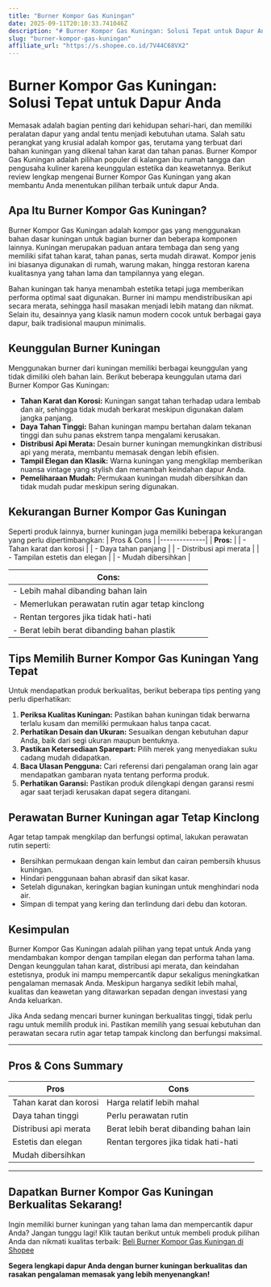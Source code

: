 ```yaml
---
title: "Burner Kompor Gas Kuningan"
date: 2025-09-11T20:10:33.741046Z
description: "# Burner Kompor Gas Kuningan: Solusi Tepat untuk Dapur Anda..."
slug: "burner-kompor-gas-kuningan"
affiliate_url: "https://s.shopee.co.id/7V44C68VX2"
---
```

# Burner Kompor Gas Kuningan: Solusi Tepat untuk Dapur Anda

Memasak adalah bagian penting dari kehidupan sehari-hari, dan memiliki peralatan dapur yang andal tentu menjadi kebutuhan utama. Salah satu perangkat yang krusial adalah kompor gas, terutama yang terbuat dari bahan kuningan yang dikenal tahan karat dan tahan panas. Burner Kompor Gas Kuningan adalah pilihan populer di kalangan ibu rumah tangga dan pengusaha kuliner karena keunggulan estetika dan keawetannya. Berikut review lengkap mengenai Burner Kompor Gas Kuningan yang akan membantu Anda menentukan pilihan terbaik untuk dapur Anda.

## Apa Itu Burner Kompor Gas Kuningan?

Burner Kompor Gas Kuningan adalah kompor gas yang menggunakan bahan dasar kuningan untuk bagian burner dan beberapa komponen lainnya. Kuningan merupakan paduan antara tembaga dan seng yang memiliki sifat tahan karat, tahan panas, serta mudah dirawat. Kompor jenis ini biasanya digunakan di rumah, warung makan, hingga restoran karena kualitasnya yang tahan lama dan tampilannya yang elegan.

Bahan kuningan tak hanya menambah estetika tetapi juga memberikan performa optimal saat digunakan. Burner ini mampu mendistribusikan api secara merata, sehingga hasil masakan menjadi lebih matang dan nikmat. Selain itu, desainnya yang klasik namun modern cocok untuk berbagai gaya dapur, baik tradisional maupun minimalis.

## Keunggulan Burner Kuningan

Menggunakan burner dari kuningan memiliki berbagai keunggulan yang tidak dimiliki oleh bahan lain. Berikut beberapa keunggulan utama dari Burner Kompor Gas Kuningan:

- **Tahan Karat dan Korosi:** Kuningan sangat tahan terhadap udara lembab dan air, sehingga tidak mudah berkarat meskipun digunakan dalam jangka panjang.
- **Daya Tahan Tinggi:** Bahan kuningan mampu bertahan dalam tekanan tinggi dan suhu panas ekstrem tanpa mengalami kerusakan.
- **Distribusi Api Merata:** Desain burner kuningan memungkinkan distribusi api yang merata, membantu memasak dengan lebih efisien.
- **Tampil Elegan dan Klasik:** Warna kuningan yang mengkilap memberikan nuansa vintage yang stylish dan menambah keindahan dapur Anda.
- **Pemeliharaan Mudah:** Permukaan kuningan mudah dibersihkan dan tidak mudah pudar meskipun sering digunakan.

## Kekurangan Burner Kompor Gas Kuningan

Seperti produk lainnya, burner kuningan juga memiliki beberapa kekurangan yang perlu dipertimbangkan:
| Pros & Cons |
|--------------|
| **Pros:**    |
| - Tahan karat dan korosi | 
| - Daya tahan panjang | 
| - Distribusi api merata | 
| - Tampilan estetis dan elegan | 
| - Mudah dibersihkan | 

| **Cons:**   |
|--------------|
| - Lebih mahal dibanding bahan lain | 
| - Memerlukan perawatan rutin agar tetap kinclong | 
| - Rentan tergores jika tidak hati-hati | 
| - Berat lebih berat dibanding bahan plastik |  

## Tips Memilih Burner Kompor Gas Kuningan Yang Tepat

Untuk mendapatkan produk berkualitas, berikut beberapa tips penting yang perlu diperhatikan:

1. **Periksa Kualitas Kuningan:** Pastikan bahan kuningan tidak berwarna terlalu kusam dan memiliki permukaan halus tanpa cacat.
2. **Perhatikan Desain dan Ukuran:** Sesuaikan dengan kebutuhan dapur Anda, baik dari segi ukuran maupun bentuknya.
3. **Pastikan Ketersediaan Sparepart:** Pilih merek yang menyediakan suku cadang mudah didapatkan.
4. **Baca Ulasan Pengguna:** Cari referensi dari pengalaman orang lain agar mendapatkan gambaran nyata tentang performa produk.
5. **Perhatikan Garansi:** Pastikan produk dilengkapi dengan garansi resmi agar saat terjadi kerusakan dapat segera ditangani.

## Perawatan Burner Kuningan agar Tetap Kinclong

Agar tetap tampak mengkilap dan berfungsi optimal, lakukan perawatan rutin seperti:

- Bersihkan permukaan dengan kain lembut dan cairan pembersih khusus kuningan.
- Hindari penggunaan bahan abrasif dan sikat kasar.
- Setelah digunakan, keringkan bagian kuningan untuk menghindari noda air.
- Simpan di tempat yang kering dan terlindung dari debu dan kotoran.

## Kesimpulan

Burner Kompor Gas Kuningan adalah pilihan yang tepat untuk Anda yang mendambakan kompor dengan tampilan elegan dan performa tahan lama. Dengan keunggulan tahan karat, distribusi api merata, dan keindahan estetisnya, produk ini mampu mempercantik dapur sekaligus meningkatkan pengalaman memasak Anda. Meskipun harganya sedikit lebih mahal, kualitas dan keawetan yang ditawarkan sepadan dengan investasi yang Anda keluarkan.

Jika Anda sedang mencari burner kuningan berkualitas tinggi, tidak perlu ragu untuk memilih produk ini. Pastikan memilih yang sesuai kebutuhan dan perawatan secara rutin agar tetap tampak kinclong dan berfungsi maksimal.

---

## Pros & Cons Summary

| **Pros** | **Cons** |
|------------|--------------|
| Tahan karat dan korosi | Harga relatif lebih mahal |
| Daya tahan tinggi | Perlu perawatan rutin |
| Distribusi api merata | Berat lebih berat dibanding bahan lain |
| Estetis dan elegan | Rentan tergores jika tidak hati-hati |
| Mudah dibersihkan |  |

---

## Dapatkan Burner Kompor Gas Kuningan Berkualitas Sekarang!

Ingin memiliki burner kuningan yang tahan lama dan mempercantik dapur Anda? Jangan tunggu lagi! Klik tautan berikut untuk membeli produk pilihan Anda dan nikmati kualitas terbaik: [Beli Burner Kompor Gas Kuningan di Shopee](https://s.shopee.co.id/7V44C68VX2)

**Segera lengkapi dapur Anda dengan burner kuningan berkualitas dan rasakan pengalaman memasak yang lebih menyenangkan!**